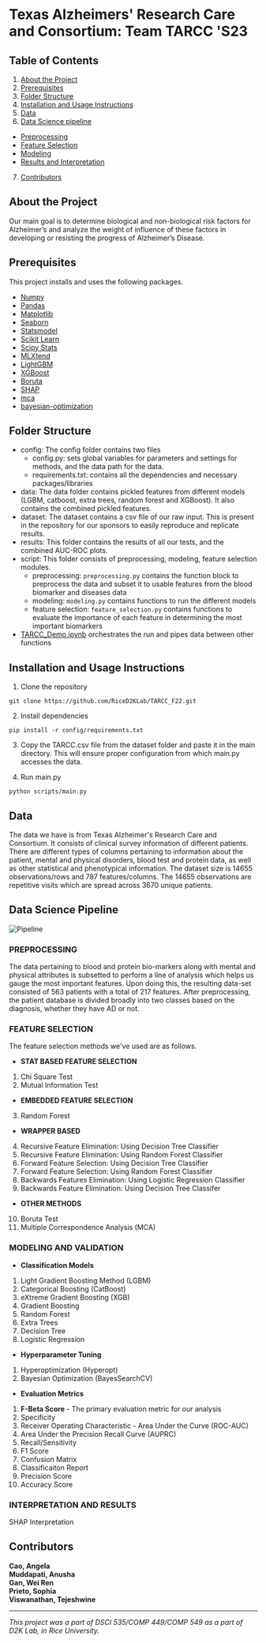 # Texas Alzheimers' Research Care and Consortium: Team TARCC 'S23

## Table of Contents

1. [About the Project](#about-the-project)
2. [Prerequisites](#prerequisites)
3. [Folder Structure](#folder-structure)
4. [Installation and Usage Instructions](#installation-and-usage-instructions)
5. [Data](#data)
6. [Data Science pipeline](#data-science-pipeline)
- [Preprocessing](#data-science-pipeline)
- [Feature Selection](#data-science-pipeline)
- [Modeling](#data-science-pipeline)
- [Results and Interpretation](#data-science-pipeline)
7. [Contributors](#contributors)


## About the Project
Our main goal is to determine biological and non-biological risk factors for Alzheimer’s and analyze the weight of influence of these factors in developing or resisting the progress of Alzheimer’s Disease.

## Prerequisites
This project installs and uses the following packages.
- [Numpy](https://pypi.org/project/numpy/)
- [Pandas](https://pypi.org/project/pandas/)
- [Matplotlib](https://pypi.org/project/matplotlib/)
- [Seaborn](https://pypi.org/project/seaborn/)
- [Statsmodel](https://pypi.org/project/statsmodels/)
- [Scikit Learn](https://pypi.org/project/scikit-learn/)
- [Scipy Stats](https://pypi.org/project/scipy/)
- [MLXtend](https://pypi.org/project/mlxtend/)
- [LightGBM](https://pypi.org/project/lightgbm/)
- [XGBoost](https://pypi.org/project/xgboost/)
- [Boruta](https://pypi.org/project/Boruta/)
- [SHAP](https://pypi.org/project/shap/)
- [mca](https://pypi.org/project/mca/)
- [bayesian-optimization](https://pypi.org/project/bayesian-optimization/) 

## Folder Structure
* config: The config folder contains two files
  * config.py: sets global variables for parameters and settings for methods, and the data path for the data.
  * requirements.txt: contains all the dependencies and necessary packages/libraries
* data: The data folder contains pickled features from different models (LGBM, catboost, extra trees, random forest and XGBoost). It also contains the combined pickled features.
* dataset: The dataset contains a csv file of our raw input. This is present in the repository for our sponsors to easily reproduce and replicate results.
* results: This folder contains the results of all our tests, and the combined AUC-ROC plots.
* script: This folder consists of preprocessing, modeling, feature selection modules.
  * preprocessing: `preprocessing.py` contains the function block to preprocess the data and subset it to usable features from the blood biomarker and diseases data
  * modeling: `modeling.py` contains functions to run the different models
  * feature selection: `feature_selection.py`  contains functions to evaluate the importance of each feature in determining the most important biomarkers
* [TARCC_Demo.ipynb](TARCC_Demo.ipynb) orchestrates the run and pipes data between other functions






## Installation and Usage Instructions
1. Clone the repository
```
git clone https://github.com/RiceD2KLab/TARCC_F22.git
```
2. Install dependencies
```
pip install -r config/requirements.txt
```
3. Copy the TARCC.csv file from the dataset folder and paste it in the main directory. This will ensure proper configuration from which main.py accesses the data.

4. Run main.py
```
python scripts/main.py
```


## Data
The data we have is from Texas Alzheimer's Research Care and Consortium. It consists of clinical survey information of different patients. There are different types of columns pertaining to information about the patient, mental and physical disorders, blood test and protein data, as well as other statistical and phenotypical information. The dataset size is 14655 observations/rows and 787 features/columns. The 14655 observations are repetitive visits which are spread across 3670 unique patients.

## **Data Science Pipeline**

![Pipeline](https://user-images.githubusercontent.com/97485268/198148374-fc9760c7-bf3f-4b82-8a7c-b83b73d82556.png)

### PREPROCESSING <br />
The data pertaining to blood and protein bio-markers along with mental and physical attributes is subsetted to perform a line of analysis which helps us gauge the most important features. Upon doing this, the resulting data-set consisted of 563 patients with a total of 217 features. After preprocessing, the patient database is divided broadly into two classes based on the diagnosis, whether they have AD or not.
<br />

### FEATURE SELECTION <br />
The feature selection methods we've used are as follows. <br />
- **STAT BASED FEATURE SELECTION**
1. Chi Square Test
2. Mutual Information Test <br />
- **EMBEDDED FEATURE SELECTION** <br />
3. Random Forest <br />
- **WRAPPER BASED** <br />
4. Recursive Feature Elimination: Using Decision Tree Classifier 
5. Recursive Feature Elimination: Using Random Forest Classifier
6. Forward Feature Selection: Using Decision Tree Classifier
7. Forward Feature Selection: Using Random Forest Classifier 
8. Backwards Features Elimination: Using Logistic Regression Classifier
9. Backwards Feature Elimination: Using Decision Tree Classifer <br />
- **OTHER METHODS** <br />
10. Boruta Test 
11. Multiple Correspondence Analysis (MCA) <br />
 
### MODELING AND VALIDATION <br />
- **Classification Models** <br />
1. Light Gradient Boosting Method (LGBM)
2. Categorical Boosting (CatBoost)
3. eXtreme Gradient Boosting (XGB)
4. Gradient Boosting 
5. Random Forest 
6. Extra Trees
7. Decision Tree
8. Logistic Regression  <br />

- **Hyperparameter Tuning** <br />
1. Hyperoptimization (Hyperopt)
2. Bayesian Optimization (BayesSearchCV) <br />

- **Evaluation Metrics** <br />
1. **F-Beta Score** - The primary evaluation metric for our analysis
2. Specificity
3. Receiver Operating Characteristic - Area Under the Curve (ROC-AUC) 
4. Area Under the Precision Recall Curve (AUPRC)
5. Recall/Sensitivity 
6. F1 Score
7. Confusion Matrix
8. Classificaiton Report
9. Precision Score
10. Accuracy Score <br />

### INTERPRETATION AND RESULTS <br />
SHAP Interpretation
<br />

## Contributors
**Cao, Angela** <br />
**Muddapati, Anusha** <br />
**Gan, Wei Ren** <br />
**Prieto, Sophia** <br />
**Viswanathan, Tejeshwine** <br /> 

<hr style="border:2px">

*This project was a part of DSCI 535/COMP 449/COMP 549 as a part of D2K Lab, in Rice University.*
